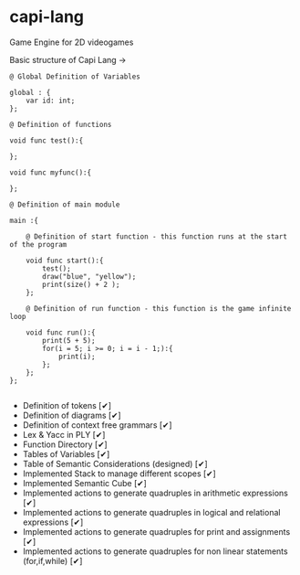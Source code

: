 # capi-lang
Game Engine for 2D videogames

Basic structure of Capi Lang ->

```
@ Global Definition of Variables

global : {
    var id: int;
};

@ Definition of functions

void func test():{

};

void func myfunc():{

};

@ Definition of main module

main :{

    @ Definition of start function - this function runs at the start of the program

    void func start():{
        test();
        draw("blue", "yellow");
        print(size() + 2 );
    };

    @ Definition of run function - this function is the game infinite loop

    void func run():{
        print(5 + 5);
        for(i = 5; i >= 0; i = i - 1;):{
            print(i);
        };
    };
};


```

- Definition of tokens [✔]
- Definition of diagrams [✔]
- Definition of context free grammars [✔]
- Lex & Yacc in PLY [✔]
- Function Directory [✔]
- Tables of Variables [✔]
- Table of Semantic Considerations (designed) [✔]
- Implemented Stack to manage different scopes [✔]
- Implemented Semantic Cube [✔]
- Implemented actions to generate quadruples in arithmetic expressions [✔]
- Implemented actions to generate quadruples in logical and relational expressions [✔]
- Implemented actions to generate quadruples for print and assignments [✔]
- Implemented actions to generate quadruples for non linear statements (for,if,while) [✔]

